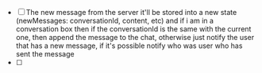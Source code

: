 - [ ] The new message from the server it'll be stored into a new state (newMessages: conversationId, content, etc) and if i am in a conversation box then if the conversationId is the same with the current one, then append the message to the chat, otherwise just notify the user that has a new message, if it's possible notify who was user who has sent the message
- [ ]
